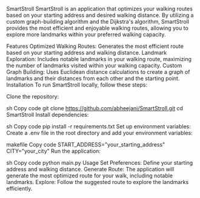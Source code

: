 SmartStroll
SmartStroll is an application that optimizes your walking routes based on your starting address and desired walking distance. By utilizing a custom graph-building algorithm and the Dijkstra's algorithm, SmartStroll provides the most efficient and enjoyable walking routes, allowing you to explore more landmarks within your preferred walking capacity.

Features
Optimized Walking Routes: Generates the most efficient route based on your starting address and walking distance.
Landmark Exploration: Includes notable landmarks in your walking route, maximizing the number of landmarks visited within your walking capacity.
Custom Graph Building: Uses Euclidean distance calculations to create a graph of landmarks and their distances from each other and the starting point.
Installation
To run SmartStroll locally, follow these steps:

Clone the repository:

sh
Copy code
git clone https://github.com/abheejani/SmartStroll.git
cd SmartStroll
Install dependencies:

sh
Copy code
pip install -r requirements.txt
Set up environment variables:
Create a .env file in the root directory and add your environment variables:

makefile
Copy code
START_ADDRESS="your_starting_address"
CITY="your_city"
Run the application:

sh
Copy code
python main.py
Usage
Set Preferences: Define your starting address and walking distance.
Generate Route: The application will generate the most optimized route for your walk, including notable landmarks.
Explore: Follow the suggested route to explore the landmarks efficiently.
